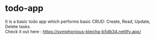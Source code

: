 # todo-app

It is a basic todo app which performs basic CRUD: Create, Read, Update, Delete tasks.
<br> Check it out here : https://symphonious-kleicha-b5db34.netlify.app/

